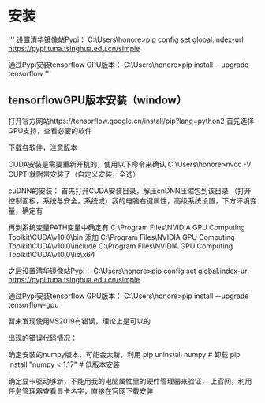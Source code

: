 安装
=====

'''
设置清华镜像站Pypi：
C:\Users\honore>pip config set global.index-url https://pypi.tuna.tsinghua.edu.cn/simple


通过Pypi安装tensorflow CPU版本：
C:\Users\honore>pip install --upgrade tensorflow
'''

tensorflowGPU版本安装（window）
------
打开官方网站https://tensorflow.google.cn/install/pip?lang=python2
首先选择GPU支持，查看必要的软件

下载各软件，注意版本

CUDA安装是需要重新开机的，使用以下命令来确认
  C:\Users\honore>nvcc -V
CUPTI就附带安装了（自定义安装，全选）

cuDNN的安装：
首先打开CUDA安装目录，解压cnDNN压缩包到该目录
（打开控制面板，系统与安全，系统或）我的电脑右键属性，高级系统设置，下方环境变量，确定有


再到系统变量PATH变量中确定有
  C:\Program Files\NVIDIA GPU Computing Toolkit\CUDA\v10.0\bin
添加
  C:\Program Files\NVIDIA GPU Computing Toolkit\CUDA\v10.0\include
  C:\Program Files\NVIDIA GPU Computing Toolkit\CUDA\v10.0\lib\x64

之后设置清华镜像站Pypi：
  C:\Users\honore>pip config set global.index-url https://pypi.tuna.tsinghua.edu.cn/simple


通过Pypi安装tensorflow GPU版本：
  C:\Users\honore>pip install --upgrade tensorflow-gpu

暂未发现使用VS2019有错误，理论上是可以的

出现的错误代码情况：

确定安装的numpy版本，可能会太新，利用
  pip uninstall numpy   # 卸载
  pip install "numpy < 1.17"  # 低版本安装

确定显卡驱动够新，不能用我的电脑属性里的硬件管理器来验证，
上官网，利用任务管理器查看显卡名字，直接在官网下载安装
